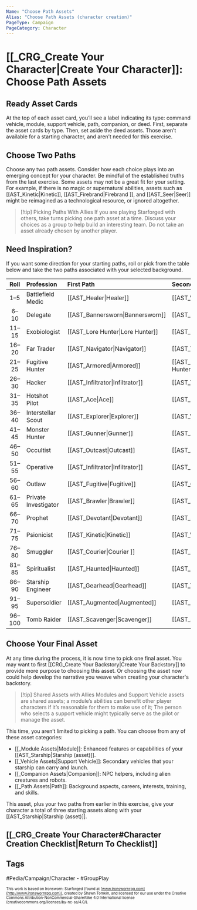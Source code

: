 ```yaml
---
Name: "Choose Path Assets"
Alias: "Choose Path Assets (character creation)"
PageType: Campaign
PageCategory: Character
---
```

# [[_CRG_Create Your Character|Create Your Character]]: Choose Path Assets
## Ready Asset Cards
At the top of each asset card, you’ll see a label indicating its type: command vehicle, module, support vehicle, path, companion, or deed. First, separate the asset cards by type. Then, set aside the deed assets. Those aren’t available for a starting character, and aren’t needed for this exercise.

## Choose Two Paths
Choose any two path assets. Consider how each choice plays into an emerging concept for your character. Be mindful of the established truths from the last exercise. Some assets may not be a great fit for your setting. For example, if there is no magic or supernatural abilities, assets such as [[AST_Kinetic|Kinetic]], [[AST_Firebrand|Firebrand ]], and [[AST_Seer|Seer]] might be reimagined as a technological resource, or ignored altogether.

> [!tip] Picking Paths With Allies
> If you are playing Starforged with others, take turns picking one path asset at a time. Discuss your choices as a group to help build an interesting team. Do not take an asset already chosen by another player.

## Need Inspiration?
If you want some direction for your starting paths, roll or pick from the table below and take the two paths associated with your selected background.

| Roll | Profession | First Path | Second Path |
|:---:|:--- |:--- |:--- |
| 1–5 | Battlefield Medic | [[AST_Healer\|Healer]] | [[AST_Veteran\|Veteran]] |
| 6–10 | Delegate | [[AST_Bannersworn\|Bannersworn]] | [[AST_Diplomat\|Diplomat]] |
| 11–15 | Exobiologist | [[AST_Lore Hunter\|Lore Hunter]] | [[AST_Naturalist\|Naturalist]] |
| 16–20 | Far Trader | [[AST_Navigator\|Navigator]] | [[AST_Trader\|Trader]] |
| 21–25 | Fugitive Hunter | [[AST_Armored\|Armored]] | [[AST_Bounty Hunter\|Bounty Hunter]] |
| 26–30 | Hacker | [[AST_Infiltrator\|Infiltrator]] | [[AST_Tech\|Tech]] |
| 31–35 | Hotshot Pilot | [[AST_Ace\|Ace]] | [[AST_Navigator\|Navigator]] |
| 36–40 | Interstellar Scout | [[AST_Explorer\|Explorer]] | [[AST_Voidborn\|Voidborn]] |
| 41–45 | Monster Hunter | [[AST_Gunner\|Gunner]] | [[AST_Slayer\|Slayer]] |
| 46–50 | Occultist | [[AST_Outcast\|Outcast]] | [[AST_Shade\|Shade]] |
| 51–55 | Operative | [[AST_Infiltrator\|Infiltrator]] | [[AST_Blademaster\|Blademaster]] |
| 56–60 | Outlaw | [[AST_Fugitive\|Fugitive]] | [[AST_Gunslinger\|Gunslinger]] |
| 61–65 | Private Investigator | [[AST_Brawler\|Brawler]] | [[AST_Sleuth\|Sleuth]] |
| 66–70 | Prophet | [[AST_Devotant\|Devotant]] | [[AST_Seer\|Seer]] |
| 71–75 | Psionicist | [[AST_Kinetic\|Kinetic]] | [[AST_Vestige\|Vestige]] |
| 76–80 | Smuggler | [[AST_Courier\|Courier ]] | [[AST_Scoundrel\|Scoundrel]] |
| 81–85 | Spiritualist | [[AST_Haunted\|Haunted]] | [[AST_Empath\|Empath]] |
| 86–90 | Starship Engineer | [[AST_Gearhead\|Gearhead]] | [[AST_Tech\|Tech]] |
| 91–95 | Supersoldier | [[AST_Augmented\|Augmented]] | [[AST_Mercenary\|Mercenary]] |
| 96–100 | Tomb Raider | [[AST_Scavenger\|Scavenger]] | [[AST_Scoundrel\|Scoundrel]] |

## Choose Your Final Asset
At any time during the process, it is now time to pick one final asset. You may want to first [[CRG_Create Your Backstory|Create Your Backstory]] to provide more purpose to choosing this asset.  Or choosing the asset now could help develop the narrative you weave when creating your character's backstory.

> [!tip] Shared Assets with Allies
> Modules and Support Vehicle assets are shared assets; a module’s abilities can benefit other player characters if it’s reasonable for them to make use of it; The person who selects a support vehicle might typically serve as the pilot or manage the asset. 

This time, you aren’t limited to picking a path. You can choose from any of these asset categories: 
- [[_Module Assets|Module]]: Enhanced features or capabilities of your [[AST_Starship|Starship (asset)]]. 
- [[_Vehicle Assets|Support Vehicle]]: Secondary vehicles that your starship can carry and launch.
- [[_Companion Assets|Companion]]: NPC helpers, including alien creatures and robots. 
- [[_Path Assets|Path]]: Background aspects, careers, interests, training, and skills.

This asset, plus your two paths from earlier in this exercise, give your character a total of three starting assets along with your [[AST_Starship|Starship (asset)]].

## [[_CRG_Create Your Character#Character Creation Checklist|Return To Checklist]]

## Tags
#Pedia/Campaign/Character - #GroupPlay

<font size=-2>This work is based on Ironsworn: Starforged (found at [www.ironswornrpg.com](http://www.ironswornrpg.com)), created by Shawn Tomkin, and licensed for our use under the Creative Commons Attribution-NonCommercial-ShareAlike 4.0 International license  (creativecommons.org/licenses/by-nc-sa/4.0/).</font>